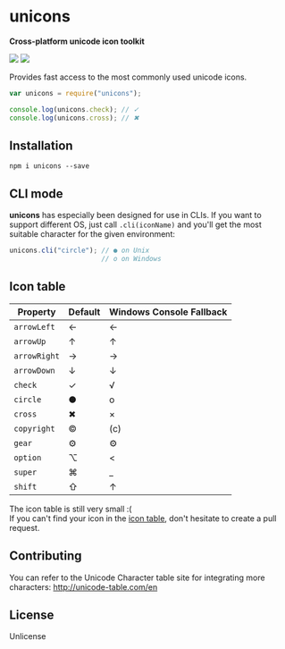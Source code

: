 # unicons

**Cross-platform unicode icon toolkit**

[![](https://img.shields.io/npm/v/unicons.svg)](https://www.npmjs.com/package/unicons)
[![](https://img.shields.io/npm/dm/unicons.svg)](https://www.npmjs.com/package/unicons)

Provides fast access to the most commonly used unicode icons.

```javascript
var unicons = require("unicons");

console.log(unicons.check); // ✓
console.log(unicons.cross); // ✖
```

## Installation

```
npm i unicons --save
```

## CLI mode

**unicons** has especially been designed for use in CLIs. If you want to support different OS, just call `.cli(iconName)` and you'll get the most suitable character for the given environment:

```javascript
unicons.cli("circle"); // ● on Unix
                       // o on Windows
```

## Icon table

Property | Default | Windows Console Fallback
---------|---------|-------------------------|
`arrowLeft` | ← | ←
`arrowUp` | ↑ | ↑
`arrowRight` | → | →
`arrowDown` | ↓ | ↓
`check` | ✓ | √
`circle` | ● | o
`cross` | ✖ | ×
`copyright` | © | (c)
`gear` | ⚙ | ⚙
`option` | ⌥ | <
`super` | ⌘ | _
`shift` | ⇧ | ↑


The icon table is still very small :(<br>
If you can't find your icon in the [icon table](https://github.com/peerigon/unicons#icon-table), don't hesitate to create a pull request.


## Contributing

You can refer to the Unicode Character table site for integrating more characters: http://unicode-table.com/en


## License

Unlicense
